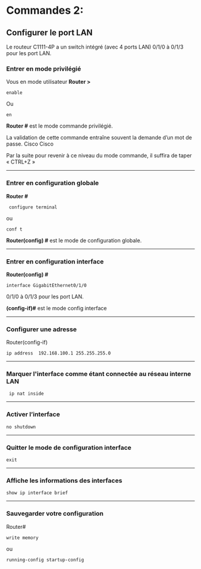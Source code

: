 # Commandes 2:

## Configurer le port LAN
Le routeur C1111-4P a un switch intégré (avec 4 ports LAN)
0/1/0 à 0/1/3 pour les port LAN.
                                                            
### Entrer en mode privilégié 
Vous en mode utilisateur 
**Router >**

    enable
   
  Ou 
  
    en  				                                                               
**Router #**   est le mode commande privilégié.


La validation de cette commande entraîne souvent la demande d’un mot de passe.  Cisco Cisco

Par la suite pour revenir à ce niveau du mode commande, il suffira de taper « CTRL+Z »

-----

### Entrer en configuration globale 
**Router #**

     configure terminal 
   
  ou   
  
    conf t  				                                                               

**Router(config) #** est le mode de configuration globale.

----

### Entrer en configuration interface

**Router(config) #**

    interface GigabitEthernet0/1/0  

0/1/0 à 0/1/3 pour les port LAN.


**(config-if)#** est le mode config interface 

----

### Configurer une adresse
Router(config-if)

    ip address  192.168.100.1 255.255.255.0              



----
###  Marquer l'interface comme étant connectée au réseau interne LAN
     ip nat inside

----
### Activer l’interface
    no shutdown

----
###  Quitter le mode de configuration interface 

    exit

----
### Affiche les informations des interfaces

    show ip interface brief

----
### Sauvegarder votre configuration

 Router#

    write memory

  ou

    running-config startup-config
 

